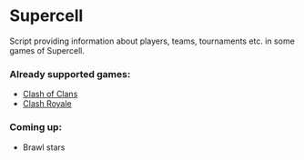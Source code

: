 # Supercell
Script providing information about players, teams, tournaments etc. in some games of Supercell.

### Already supported games:
- <a href="https://github.com/new92/Supercell/tree/main/ClashofClans">Clash of Clans</a>
- <a href="https://github.com/new92/Supercell/tree/main/ClashRoyale">Clash Royale</a>

### Coming up:
- Brawl stars
